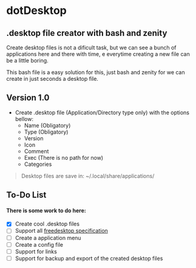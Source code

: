 # dotDesktop
##  .desktop file creator with bash and zenity

Create desktop files is not a dificult task, but we can see a bunch of applications here and there with time, e everytime creating a new file can be a little boring.

This bash file is a easy solution for this, just bash and zenity for we can create in just seconds a desktop file.

## Version 1.0

- Create .desktop file (Application/Directory type only) with the options bellow:
    - Name (Obligatory)
    - Type (Obligatory)
    - Version
    - Icon
    - Comment
    - Exec (There is no path for now)
    - Categories

> Desktop files are save in: ~/.local/share/applications/

## To-Do List

#### There is some work to do here:

- [X] Create cool .desktop files
- [ ] Support all [freedesktop specification](https://specifications.freedesktop.org/desktop-entry-spec/desktop-entry-spec-latest.html#recognized-keys "Desktop entry specifications")
- [ ] Create a application menu
- [ ] Create a config file
- [ ] Support for links
- [ ] Support for backup and export of the created desktop files